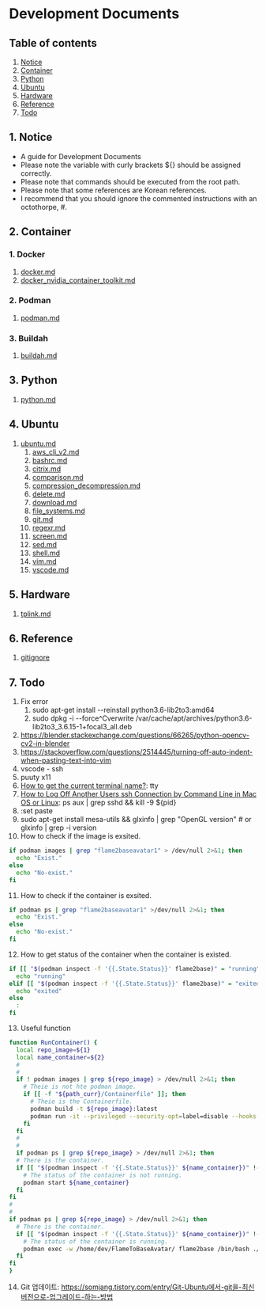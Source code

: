 # Development Documents


## Table of contents
1. [Notice](#notice)
2. [Container](#container)
3. [Python](#python)
4. [Ubuntu](#ubuntu)
5. [Hardware](#hardware)
6. [Reference](#ref)
7. [Todo](#todo)


## 1. Notice <a name="notice"></a>
- A guide for Development Documents
- Please note the variable with curly brackets ${} should be assigned correctly.
- Please note that commands should be executed from the root path.
- Please note that some references are Korean references.
- I recommend that you should ignore the commented instructions with an octothorpe, #.


## 2. Container <a name="container"></a>
### 1. Docker <a name="docker"></a>
1. [docker.md](docs/container/docker.md)
2. [docker_nvidia_container_toolkit.md](docs/container/docker_nvidia_container_toolkit.md)

### 2. Podman <a name="podman"></a>
1. [podman.md](docs/container/podman.md)

### 3. Buildah <a name="buildah"></a>
1. [buildah.md](docs/container/buildah.md)


## 3. Python <a name="python"></a>
1. [python.md](docs/python.md)


## 4. Ubuntu <a name="ubuntu"></a>
1. [ubuntu.md](docs/ubuntu.md)
   1. [aws_cli_v2.md](docs/ubuntu/aws_cli_v2.md)
   2. [bashrc.md](docs/ubuntu/bashrc.md)
   3. [citrix.md](docs/ubuntu/citrix.md)
   4. [comparison.md](docs/ubuntu/comparison.md)
   5. [compression_decompression.md](docs/ubuntu/compression_decompression.md)
   6. [delete.md](docs/ubuntu/delete.md)
   7. [download.md](docs/ubuntu/download.md)
   8. [file_systems.md](docs/ubuntu/file_systems.md)
   9. [git.md](docs/ubuntu/git.md)
   10. [regexr.md](docs/ubuntu/regexr.md)
   11. [screen.md](docs/ubuntu/screen.md)
   12. [sed.md](docs/ubuntu/sed.md)
   13. [shell.md](docs/ubuntu/shell.md)
   14. [vim.md](docs/ubuntu/vim.md)
   15. [vscode.md](docs/ubuntu/vscode.md)


## 5. Hardware <a name="hardware"></a>
1. [tplink.md](docs/hardware/tplink.md)

  
## 6. Reference <a name="ref"></a>
1. [gitignore](https://github.com/github/gitignore)


## 7. Todo
1. Fix error
   1. sudo apt-get install --reinstall python3.6-lib2to3:amd64
   2. sudo dpkg -i --force^Cverwrite /var/cache/apt/archives/python3.6-lib2to3_3.6.15-1+focal3_all.deb
2. https://blender.stackexchange.com/questions/66265/python-opencv-cv2-in-blender
3. https://stackoverflow.com/questions/2514445/turning-off-auto-indent-when-pasting-text-into-vim
4. vscode - ssh
5. puuty x11
6. [How to get the current terminal name?](https://unix.stackexchange.com/questions/77796/how-to-get-the-current-terminal-name): tty
7. [How to Log Off Another Users ssh Connection by Command Line in Mac OS or Linux](https://osxdaily.com/2019/04/03/log-off-ssh-user/): ps aux | grep sshd && kill -9 ${pid}
8. :set paste
9. sudo apt-get install mesa-utils && glxinfo | grep "OpenGL version" # or glxinfo | grep -i version
10. How to check if the image is exsited.
```bash
if podman images | grep "flame2baseavatar1" > /dev/null 2>&1; then
  echo "Exist."
else
  echo "No-exist."
fi
```
11. How to check if the container is exsited.
```bash
if podman ps | grep "flame2baseavatar1" >/dev/null 2>&1; then
  echo "Exist."
else
  echo "No-exist."
fi
```
12. How to get status of the container when the container is existed.
```bash
if [[ "$(podman inspect -f '{{.State.Status}}' flame2base)" = "running" ]]; then
  echo "running"
elif [[ "$(podman inspect -f '{{.State.Status}}' flame2base)" = "exited" ]]; then
  echo "exited"
else
  :
fi
```
13. Useful function
```bash
function RunContainer() {
  local repo_image=${1}
  local name_container=${2}
  #
  #
  if ! podman images | grep ${repo_image} > /dev/null 2>&1; then
    # Theie is not hte podman image.
    if [[ -f "${path_curr}/Containerfile" ]]; then
      # Theie is the Containerfile.
      podman build -t ${repo_image}:latest
      podman run -it --privileged --security-opt=label=disable --hooks-dir=/usr/share/containers/oci/hooks.d/ --volume ./vdisk/:/home/dev/vdisk/ --detach --name ${name_container} ${repo_image}:latest "/bin/bash"  && podman start ${name_container} # --restart=always
    fi
  fi
  #
  #
  if podman ps | grep ${repo_image} > /dev/null 2>&1; then
  # There is the container.
  if [[ "$(podman inspect -f '{{.State.Status}}' ${name_container})" !- "running" ]]; then
    # The status of the container is not running.
    podman start ${name_container}
  fi
fi
#
#
if podman ps | grep ${repo_image} > /dev/null 2>&1; then
  # There is the container.
  if [[ "$(podman inspect -f '{{.State.Status}}' ${name_container})" !- "running" ]]; then
    # The status of the container is running.
    podman exec -w /home/dev/FlameToBaseAvatar/ flame2base /bin/bash ./script/container/_bash_release.sh 3 ./logs/log_$(date +'%y%m%d_%H%M%S').log DEBUG 10 False True man_01 target.jpg 0
  fi
fi
}
```
14. Git 업데이트: https://somjang.tistory.com/entry/Git-Ubuntu에서-git을-최신버전으로-업그레이드-하는-방법

